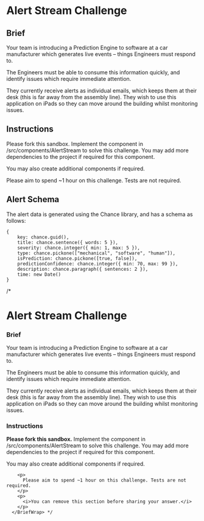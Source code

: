 # Alert Stream Challenge

## Brief

Your team is introducing a Prediction Engine to software at a car manufacturer which generates live events – things Engineers must respond to.

The Engineers must be able to consume this information quickly, and identify issues which require immediate attention.

They currently receive alerts as individual emails, which keeps them at their desk (this is far away from the assembly line). They wish to use this application on iPads so they can move around the building whilst monitoring issues.

## Instructions

Please fork this sandbox. Implement the component in /src/components/AlertStream to solve this challenge. You may add more dependencies to the project if required for this component.

You may also create additional components if required.

Please aim to spend ~1 hour on this challenge. Tests are not required.

## Alert Schema

The alert data is generated using the Chance library, and has a schema as follows:

```
{
    key: chance.guid(),
    title: chance.sentence({ words: 5 }),
    severity: chance.integer({ min: 1, max: 5 }),
    type: chance.pickone(["mechanical", "software", "human"]),
    isPrediction: chance.pickone([true, false]),
    predictionConfidence: chance.integer({ min: 70, max: 99 }),
    description: chance.paragraph({ sentences: 2 }),
    time: new Date()
}
```

/\* <BriefWrap>
<h1>Alert Stream Challenge</h1>
<h3>Brief</h3>
<p>
Your team is introducing a Prediction Engine to software at a car
manufacturer which generates live events – things Engineers must
respond to.
</p>
<p>
The Engineers must be able to consume this information quickly, and
identify issues which require immediate attention.
</p>
<p>
They currently receive alerts as individual emails, which keeps them
at their desk (this is far away from the assembly line). They wish to
use this application on iPads so they can move around the building
whilst monitoring issues.
</p>
<h3>Instructions</h3>
<p>
<strong>Please fork this sandbox.</strong> Implement the component in
/src/components/AlertStream to solve this challenge. You may add more
dependencies to the project if required for this component.
</p>
<p>You may also create additional components if required.</p>

        <p>
          Please aim to spend ~1 hour on this challenge. Tests are not required.
        </p>
        <p>
          <i>You can remove this section before sharing your answer.</i>
        </p>
      </BriefWrap> */
